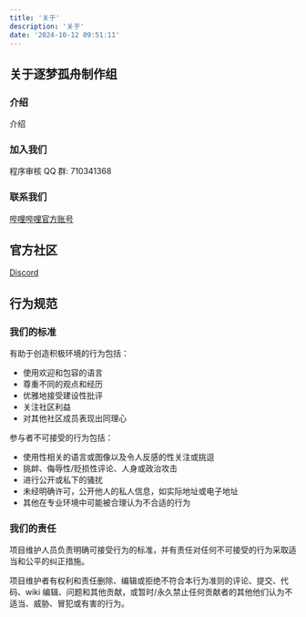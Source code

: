 ```yaml
---
title: '关于'
description: '关于'
date: '2024-10-12 09:51:11'
---
```


## 关于逐梦孤舟制作组

### 介绍

介绍

### 加入我们

程序审核 QQ 群: 710341368

### 联系我们

[哔哩哔哩官方账号](https://space.bilibili.com/1079503056)

## 官方社区

[Discord](https://discord.gg/pdXvp89Dbp)

## 行为规范

### 我们的标准

有助于创造积极环境的行为包括：

- 使用欢迎和包容的语言
- 尊重不同的观点和经历
- 优雅地接受建设性批评
- 关注社区利益
- 对其他社区成员表现出同理心

参与者不可接受的行为包括：

- 使用性相关的语言或图像以及令人反感的性关注或挑逗
- 挑衅、侮辱性/贬损性评论、人身或政治攻击
- 进行公开或私下的骚扰
- 未经明确许可，公开他人的私人信息，如实际地址或电子地址
- 其他在专业环境中可能被合理认为不合适的行为

### 我们的责任

项目维护人员负责明确可接受行为的标准，并有责任对任何不可接受的行为采取适当和公平的纠正措施。

项目维护者有权利和责任删除、编辑或拒绝不符合本行为准则的评论、提交、代码、wiki 编辑、问题和其他贡献，或暂时/永久禁止任何贡献者的其他他们认为不适当、威胁、冒犯或有害的行为。
